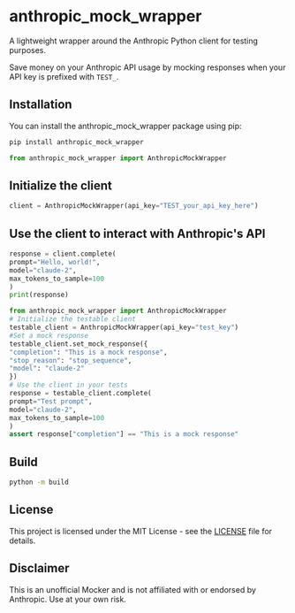 # anthropic_mock_wrapper

A lightweight wrapper around the Anthropic Python client for testing purposes.

Save money on your Anthropic API usage by mocking responses when your API key is prefixed with `TEST_`.

## Installation

You can install the anthropic_mock_wrapper package using pip:

```bash
pip install anthropic_mock_wrapper
```

```python
from anthropic_mock_wrapper import AnthropicMockWrapper
```

## Initialize the client

```python
client = AnthropicMockWrapper(api_key="TEST_your_api_key_here")
```

## Use the client to interact with Anthropic's API

```python
response = client.complete(
prompt="Hello, world!",
model="claude-2",
max_tokens_to_sample=100
)
print(response)
```

```python
from anthropic_mock_wrapper import AnthropicMockWrapper
# Initialize the testable client
testable_client = AnthropicMockWrapper(api_key="test_key")
#Set a mock response
testable_client.set_mock_response({
"completion": "This is a mock response",
"stop_reason": "stop_sequence",
"model": "claude-2"
})
# Use the client in your tests
response = testable_client.complete(
prompt="Test prompt",
model="claude-2",
max_tokens_to_sample=100
)
assert response["completion"] == "This is a mock response"
```

## Build

```bash
python -m build
```

## License

This project is licensed under the MIT License - see the [LICENSE](LICENSE) file for details.

## Disclaimer

This is an unofficial Mocker and is not affiliated with or endorsed by Anthropic. Use at your own risk.
